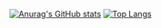 [![Anurag's GitHub stats](https://github-readme-stats.vercel.app/api?username=inthyungyu)](https://github.com/anuraghazra/github-readme-stats)
[![Top Langs](https://github-readme-stats.vercel.app/api/top-langs/?username=inthyungyu&layout=compact)](https://github.com/anuraghazra/github-readme-stats)
